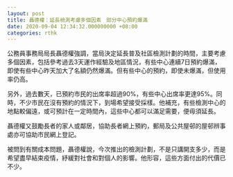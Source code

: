 ```yaml
---
layout: post
title: 聶德權：延長檢測考慮多個因素　部分中心預約爆滿
date: 2020-09-04 12:34:32.000000000 +08:00
categories: rthk
---
```


公務員事務局局長聶德權強調，當局決定延長普及社區檢測計劃的時間，主要考慮多個因素，包括參考過去3天運作經驗及地區情況，有些中心連續7日預約爆滿，即使有些中心昨天加大了名額仍然爆滿。但有些中心的預約，即使未爆滿，但使用率仍高。

另外，過去數天，已預約市民的出席率超過90%，有些中心出席率更達95%。同時，不少市民在沒有預約的情況下，到場希望接受採樣。他補充，有些檢測中心的地點較偏遠，或可預計在一定時間內，這些中心都可以滿足需要，便毋須延長。

聶德權又鼓勵長者的家人或鄰居，協助長者網上預約，郵局及公共屋邨的屋邨辨事處亦可協助市民網上登記。

被問到有關成本問題，聶德權說，今次推出的檢測計劃，不是只講開支多少，而是希望盡早結束疫情，紓緩對社會和對個人的影響。他形容，這些方面付出的代價已不少。

